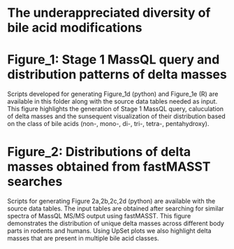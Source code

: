 # The underappreciated diversity of bile acid modifications
# Figure_1: Stage 1 MassQL query and distribution patterns of delta masses
Scripts developed for generating Figure_1d (python) and Figure_1e (R) are available in this folder along with the source data tables needed as input. This figure highlights the generation of Stage 1 MassQL query, caluculation of delta masses and the sunsequent visualization of their distribution based on the class of bile acids (non-, mono-, di-, tri-, tetra-, pentahydroxy). 
# Figure_2: Distributions of delta masses obtained from fastMASST searches
Scripts for generating Figure 2a,2b,2c,2d (python) are available with the source data tables. The input tables are obtained after searching for similar spectra of MassQL MS/MS output using fastMASST. This figure demonstrates the distribution of unique delta masses across different body parts in rodents and humans. Using UpSet plots we also highlight delta masses that are present in multiple bile acid classes. 
